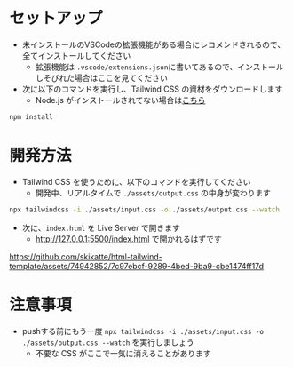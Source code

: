 # セットアップ
- 未インストールのVSCodeの拡張機能がある場合にレコメンドされるので、全てインストールしてください
  - 拡張機能は `.vscode/extensions.json`に書いてあるので、インストールしそびれた場合はここを見てください
- 次に以下のコマンドを実行し、Tailwind CSS の資材をダウンロードします
  - Node.js がインストールされてない場合は[こちら](https://nodejs.org/en)
```sh
npm install
```

# 開発方法
- Tailwind CSS を使うために、以下のコマンドを実行してください
  - 開発中、リアルタイムで `./assets/output.css` の中身が変わります
```sh
npx tailwindcss -i ./assets/input.css -o ./assets/output.css --watch
```
- 次に、`index.html` を Live Server で開きます
  - http://127.0.0.1:5500/index.html で開かれるはずです

https://github.com/skikatte/html-tailwind-template/assets/74942852/7c97ebcf-9289-4bed-9ba9-cbe1474ff17d

# 注意事項
- pushする前にもう一度 `npx tailwindcss -i ./assets/input.css -o ./assets/output.css --watch` を実行しましょう
  - 不要な CSS がここで一気に消えることがあります
